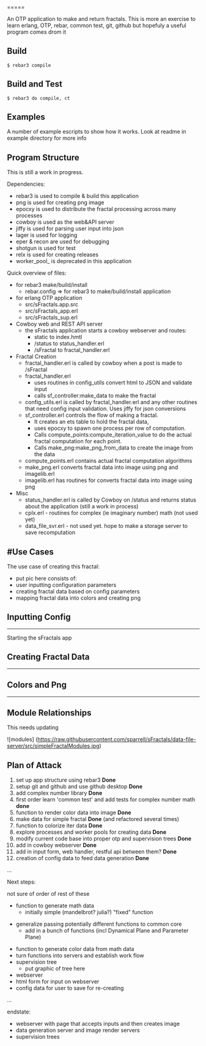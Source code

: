 
=====

An OTP application to make and return fractals.
This is more an exercise to learn erlang, OTP, rebar,
common test,  git, github but hopefuly a useful program comes drom it

Build
-----

    $ rebar3 compile


Build and Test
--------------

    $ rebar3 do compile, ct

Examples
--------------

A number of example escripts to show how it works. Look at readme in example directory for more info

Program Structure
--------------
This is still a work in progress.

Dependencies:
- rebar3 is used to compile & build this application
- png is used for creating png image
- epocxy is used to distribute the fractal processing across many processes
- cowboy is used as the web&API server
- jiffy is used for parsing user input into json
- lager is used for logging
- eper & recon are used for debugging
- shotgun is used for test
- relx is used for creating releases
- worker_pool_ is deprecated in this application



Quick overview of files:
- for rebar3 make/build/install
   - rebar.config => for rebar3 to make/build/install application
- for erlang OTP application
   - src/sFractals.app.src
   - src/sFractals_app.erl
   - src/sFractals_sup.erl
- Cowboy web and REST API server
   - the sFractals application starts a cowboy webserver and routes:
      - static to index.hmtl
      - /status to status_handler.erl
      - /sFractal to fractal_handler.erl
- Fractal Creation
   - fractal_handler.erl is called by cowboy when a post is made to /sFractal
   - fractal_handler.erl
      - uses routines in config_utils convert html to JSON and validate input
      - calls sf_controller:make_data to make the fractal
   - config_utils.erl is called by fractal_handler.erl and any other routines that need config input validation. Uses jiffy for json conversions
   - sf_controller.erl controls the flow of making a fractal.
      - It creates an ets table to hold the fractal data,
      - uses epocxy to spawn one process per row of computation.
      - Calls compute_points:compute_iteration_value to do the actual fractal computation for each point.
      - Calls make_png:make_png_from_data to create the image from the data
   - compute_points.erl contains actual fractal computation algorithms
   - make_png.erl converts fractal data into image using png and imagelib.erl
   - imagelib.erl has routines for converts fractal data into image using png
- Misc
   - status_handler.erl is called by Cowboy on /status and returns status about the application (still a work in process)
   - cplx.erl - routines for complex (ie imaginary number) math (not used yet)
   - data_file_svr.erl - not used yet. hope to make a storage server to save recomputation


#Use Cases
--------------

The use case of creating this fractal:
- put pic here
consists of:
- user inputting configuration parameters
- creating fractal data based on config parameters
- mapping fractal data into colors and creating png

## Inputting Config
--------------
Starting the sFractals app

## Creating Fractal Data
--------------


## Colors and Png
--------------


Module Relationships
--------------

This needs updating

![modules] (https://raw.githubusercontent.com/sparrell/sFractals/data-file-server/src/simpleFractalModules.jpg)


Plan of Attack
--------------

1. set up app structure using rebar3 **Done**
1. setup git and github and use github desktop **Done**
1. add complex number library **Done**
1. first order learn 'common test' and add tests for complex number math **done**
1. function to render color data into image **Done**
1. make data for simple fractal **Done** (and refactored several times)
1. function to colorize iter data **Done**
1. explore processes and worker pools for creating data **Done**
1. modify current code base into proper otp and supervision trees **Done**
1. add in cowboy webserver **Done**
1. add in input form, web handler, restful api between them? **Done**
1. creation of config data to feed data generation **Done**

...

Next steps:

not sure of order of rest of these
* function to generate math data
  + initially simple (mandelbrot? julia?) "fixed" function
+ generalize passing potentially different functions to common core
  + add in a bunch of functions (incl Dynamical Plane and Parameter Plane)
* function to generate color data from math data
* turn functions into servers and establish work flow
* supervision tree
  + put graphic of tree here
* webserver
* html form for input on webserver
* config data for user to save for re-creating

...

endstate:
* webserver with page that accepts inputs and then creates image
* data generation server and image render servers
* supervision trees


